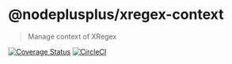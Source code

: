 # @nodeplusplus/xregex-context

> Manage context of XRegex

[![Coverage Status](https://coveralls.io/repos/github/nodeplusplus/xregex-context/badge.svg)](https://coveralls.io/github/nodeplusplus/xregex-context)
[![CircleCI](https://circleci.com/gh/nodeplusplus/xregex-context.svg?style=svg)](https://circleci.com/gh/nodeplusplus/xregex-context)
